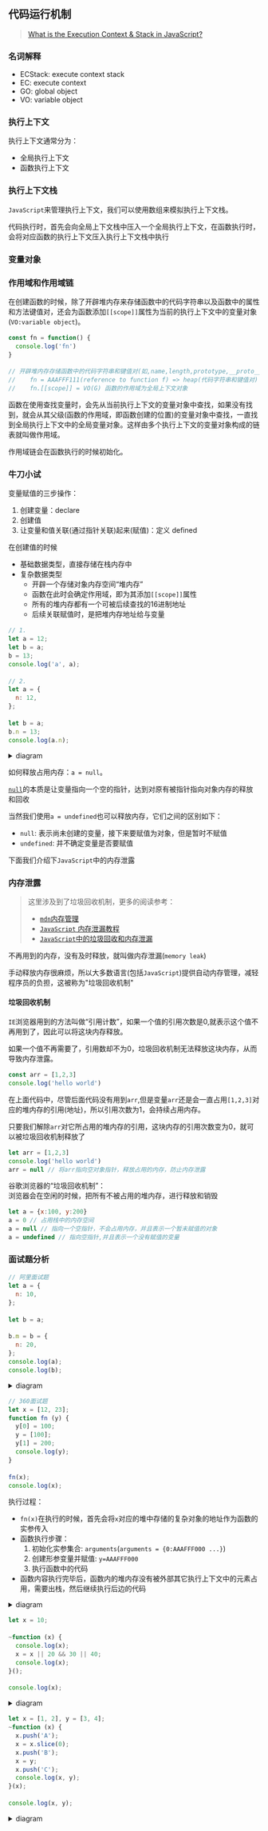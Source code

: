 ## 代码运行机制
> [What is the Execution Context & Stack in JavaScript?](http://davidshariff.com/blog/what-is-the-execution-context-in-javascript/)
### 名词解释
* ECStack: execute context stack
* EC: execute context
* GO: global object
* VO: variable object

### 执行上下文

执行上下文通常分为：
* 全局执行上下文
* 函数执行上下文

### 执行上下文栈
`JavaScript`来管理执行上下文，我们可以使用数组来模拟执行上下文栈。

代码执行时，首先会向全局上下文栈中压入一个全局执行上下文，在函数执行时，会将对应函数的执行上下文压入执行上下文栈中执行

### 变量对象

### 作用域和作用域链
在创建函数的时候，除了开辟堆内存来存储函数中的代码字符串以及函数中的属性和方法键值对，还会为函数添加`[[scope]]`属性为当前的执行上下文中的变量对象(`VO:variable object`)。
```javascript
const fn = function() {
  console.log('fn')
}

// 开辟堆内存存储函数中的代码字符串和键值对(如,name,length,prototype,__proto__等)
//    fn = AAAFFF111(reference to function f) => heap(代码字符串和键值对)
//    fn.[[scope]] = VO(G) 函数的作用域为全局上下文对象
```

函数在使用查找变量时，会先从当前执行上下文的变量对象中查找，如果没有找到，就会从其父级(函数的作用域，即函数创建的位置)的变量对象中查找，一直找到全局执行上下文中的全局变量对象。这样由多个执行上下文的变量对象构成的链表就叫做作用域。

作用域链会在函数执行的时候初始化。


### 牛刀小试
变量赋值的三步操作： 
1. 创建变量：declare
2. 创建值
3. 让变量和值关联(通过指针关联)起来(赋值)：定义 defined

在创建值的时候
* 基础数据类型，直接存储在栈内存中
* 复杂数据类型
    * 开辟一个存储对象内存空间“堆内存”
    * 函数在此时会确定作用域，即为其添加`[[scope]]`属性
    * 所有的堆内存都有一个可被后续查找的16进制地址
    * 后续关联赋值时，是把堆内存地址给与变量
    
```javascript
// 1.
let a = 12;
let b = a;
b = 13;
console.log('a', a);

// 2.
let a = {
  n: 12,
};

let b = a;
b.n = 13;
console.log(a.n);
```
<details>
  <summary>diagram</summary>
  
  ![](https://raw.githubusercontent.com/wangkaiwd/drawing-bed/master/20200314213145.png)
</details>

如何释放占用内存：`a = null`。

[`null`](https://developer.mozilla.org/zh-CN/docs/Web/JavaScript/Reference/Global_Objects/null)的本质是让变量指向一个空的指针，达到对原有被指针指向对象内存的释放和回收

当然我们使用`a = undefined`也可以释放内存，它们之间的区别如下：
* `null`: 表示尚未创建的变量，接下来要赋值为对象，但是暂时不赋值
* `undefined`: 并不确定变量是否要赋值

下面我们介绍下`JavaScript`中的内存泄露

### 内存泄露
> 这里涉及到了垃圾回收机制，更多的阅读参考：
> * [`mdn`内存管理](https://developer.mozilla.org/zh-CN/docs/Web/JavaScript/Memory_Management)
> * [`JavaScript` 内存泄漏教程](http://www.ruanyifeng.com/blog/2017/04/memory-leak.html)
> * [`JavaScript`中的垃圾回收和内存泄漏](https://github.com/BooheeFE/weekly/issues/8)

不再用到的内存，没有及时释放，就叫做内存泄漏(`memory leak`)

手动释放内存很麻烦，所以大多数语言(包括`JavaScript`)提供自动内存管理，减轻程序员的负担，这被称为"垃圾回收机制"

#### 垃圾回收机制
`IE`浏览器用到的方法叫做“引用计数”，如果一个值的引用次数是0,就表示这个值不再用到了，因此可以将这块内存释放。

如果一个值不再需要了，引用数却不为0，垃圾回收机制无法释放这块内存，从而导致内存泄露。
```javascript
const arr = [1,2,3]
console.log('hello world')
```
在上面代码中，尽管后面代码没有用到`arr`,但是变量`arr`还是会一直占用`[1,2,3]`对应的堆内存的引用(地址)，所以引用次数为1，会持续占用内存。

只要我们解除`arr`对它所占用的堆内存的引用，这块内存的引用次数变为0，就可以被垃圾回收机制释放了
```javascript
let arr = [1,2,3]
console.log('hello world')
arr = null // 将arr指向空对象指针，释放占用的内存，防止内存泄露
```

谷歌浏览器的“垃圾回收机制”：  
浏览器会在空闲的时候，把所有不被占用的堆内存，进行释放和销毁

```javascript
let a = {x:100, y:200}
a = 0 // 占用栈中的内存空间
a = null // 指向一个空指针，不会占用内存，并且表示一个暂未赋值的对象
a = undefined // 指向空指针,并且表示一个没有赋值的变量
```

### 面试题分析
```javascript
// 阿里面试题
let a = {
  n: 10,
};

let b = a;

b.m = b = {
  n: 20,
};
console.log(a);
console.log(b);
```
<details>
  <summary>diagram</summary>
  
  ![](https://raw.githubusercontent.com/wangkaiwd/drawing-bed/master/20200315004757.png)
</details>

```javascript
// 360面试题
let x = [12, 23];
function fn (y) {
  y[0] = 100;
  y = [100];
  y[1] = 200;
  console.log(y);
}

fn(x);
console.log(x);
```

执行过程：
* `fn(x)`在执行的时候，首先会将`x`对应的堆中存储的复杂对象的地址作为函数的实参传入
* 函数执行步骤：
    1. 初始化实参集合: `arguments`(`arguments = {0:AAAFFF000 ...}`)
    2. 创建形参变量并赋值: `y=AAAFFF000`
    3. 执行函数中的代码
* 函数内容执行完毕后，函数内的堆内存没有被外部其它执行上下文中的元素占用，需要出栈，然后继续执行后边的代码
<details>
  <summary>diagram</summary>
  
  ![](https://raw.githubusercontent.com/wangkaiwd/drawing-bed/master/20200315133628.png)
</details>

```javascript
let x = 10;

~function (x) {
  console.log(x);
  x = x || 20 && 30 || 40;
  console.log(x);
}();

console.log(x);
```
<details>
  <summary>diagram</summary>
  
  ![](https://raw.githubusercontent.com/wangkaiwd/drawing-bed/master/2020031515054749.png)
</details>

```javascript
let x = [1, 2], y = [3, 4];
~function (x) {
  x.push('A');
  x = x.slice(0);
  x.push('B');
  x = y;
  x.push('C');
  console.log(x, y);
}(x);

console.log(x, y);
```

<details>
  <summary>diagram</summary>
  
  ![](https://raw.githubusercontent.com/wangkaiwd/drawing-bed/master/20200315154836.png)
</details>

